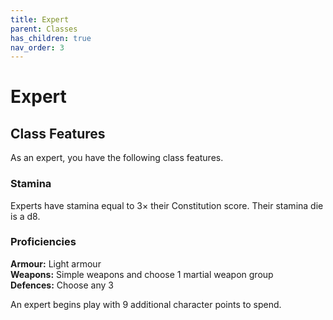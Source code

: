```yaml
---
title: Expert
parent: Classes
has_children: true
nav_order: 3
---
```


# Expert

## Class Features
As an expert, you have the following class features.

### Stamina
Experts have stamina equal to 3× their Constitution score. Their stamina die is a d8.

### Proficiencies
**Armour:** Light armour<br>
**Weapons:** Simple weapons and choose 1 martial weapon group<br>
**Defences:** Choose any 3

An expert begins play with 9 additional character points to spend.

